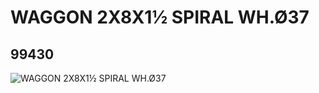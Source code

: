 # WAGGON 2X8X1½ SPIRAL WH.Ø37
## 99430
![WAGGON 2X8X1½ SPIRAL WH.Ø37](https://lc-www-live-s.legocdn.com/media/bricks/5/2/4650840.jpg)